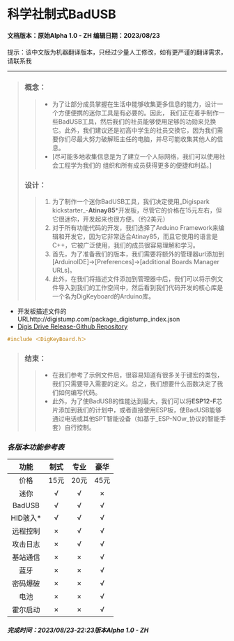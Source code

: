 # **科学社制式BadUSB**

#### 文档版本：原始Alpha 1.0 - ZH 编辑日期：2023/08/23
提示：该中文版为机器翻译版本，只经过少量人工修改，如有更严谨的翻译需求，请联系我

***



>### **概念：**
>>* 为了让部分成员掌握在生活中能够收集更多信息的能力，设计一个方便便携的迷你工具是有必要的。因此，
我们正在着手制作一些BadUSB工具，然后我们的社员能够使用足够的功勋来兑换它。此外，我们建议还是初高中学生的社员交换它，因为我们需要你们尽最大努力破解班主任的电脑，并尽可能收集其他人的信息。
>>* [尽可能多地收集信息是为了建立一个人际网络，我们可以使用社会工程学为我们的
组织和所有成员获得更多的便捷和利益。]
>### **设计：**
>>1. 为了制作一个迷你BadUSB工具，我们决定使用_Digispark kickstarter_-**Atinay85***开发板，尽管它的价格在15元左右，但它很迷你，开发起来也很方便。（约2美元）
>>2. 对于所有功能代码的开发，我们选择了Arduino Framework来编辑和开发它，因为它非常适合Atinay85，而且它使用的语言是C++，它被广泛使用，我们的成员很容易理解和学习。
>>3. 首先，为了准备我们的版本，我们需要将额外的管理器url添加到[ArduinoIDE]->[Preferences]->[additional Boards Manager URLs]。
>>4. 此外，在我们将描述文件添加到管理器中后，我们可以将示例文件导入到我们的工作空间中，然后看到我们代码开发的核心库是一个名为DigKeyboard的Arduino库。

* 开发板描述文件的URLhttp://digistump.com/package_digistump_index.json
* [Digis Drive Release-Github Repository](https://github.com/digistump/DigistumpArduino/releases)


```C++
#include ＜DigKeyBoard.h＞
```

>### **结束：**
>>* 在我们参考了示例文件后，很容易知道有很多关于键宏的类包，我们只需要导入需要的定义。总之，我们想要什么函数决定了我们如何编写代码。
>>* 此外，为了使BadUSB的性能达到最大，我们可以将**ESP12-F**芯片添加到我们的计划中，或者直接使用ESP板，使BadUSB能够通过电话或其他SPT智能设备（如基于_ESP-NOw_协议的智能手套）自行控制。

### _各版本功能参考表_

|功能|制式|专业|豪华|
|  :----:  | :----:  |:----:|:----:|
| 价格| 15元|20元|45元|
|迷你|√|√|×|
|BadUSB|√|√|√|
|HID骇入*| √|√|√|
|远程控制|× |√ |√|
|攻击日志|×|√|√|
|基站通信|×|×|√|
|蓝牙|×|×|√|
|密码爆破|×|×|√|
|电池|×|×|√|
|霍尔启动|×|×|√|

##### 完成时间：2023/08/23-22:23版本Alpha 1.0 - ZH
